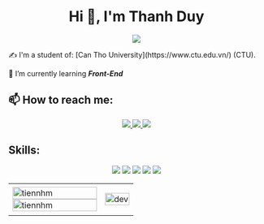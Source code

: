 <h1 align="center">Hi 👋, I'm Thanh Duy</h1>
<p align="center"><img src="https://img.icons8.com/color/48/000000/vietnam-circular.png"/></p>
 ✍ I'm a student of: [Can Tho University](https://www.ctu.edu.vn/) (CTU).

🌱 I’m currently learning ***Front-End***


## 📫 How to reach me:
<p align="center">
  <a href="https://www.facebook.com/tens.xinscais/" alt="Facebook">
    <img src="https://img.icons8.com/fluent/48/000000/facebook-new.png" target="_blank" />
  </a> 
  <a href="https://github.com/IkariShinji001" alt="Github">
    <img src="https://img.icons8.com/fluent/48/000000/github.png"/>
  </a> 
  <a href="mailto:duytran2003dev@gmai.com" alt="Email">
    <img src="https://img.icons8.com/fluent/48/000000/mailing.png"/>
  </a>
</p>

## Skills:
<p align="center">
  <img src="https://img.icons8.com/external-flaticons-lineal-color-flat-icons/48/000000/external-css-mobile-app-development-flaticons-lineal-color-flat-icons-4.png"/>
  <img src="https://img.icons8.com/external-flaticons-lineal-color-flat-icons/48/000000/external-html-mobile-app-development-flaticons-lineal-color-flat-icons-4.png"/>
  <img src="https://img.icons8.com/color/48/000000/github.png"/>
  <img src="https://img.icons8.com/color/48/000000/visual-studio-code-2019.png"/>
  <img src="https://img.icons8.com/color/48/000000/visual-studio-2019.png"/>
</p>

<table style="width:100%;">
  <tr>
    <td>
      <img src="https://github-readme-stats.vercel.app/api/top-langs/?username=IkariShinji001&bg_color=FFFFFF00&text_color=179fa3&layout=compact&hide=CSS&langs_count=10&custom_title=Top%20ngôn%20ngữ%20được%20dùng" alt="tiennhm" width="100%"/>
      <img src="https://github-readme-stats.vercel.app/api?username=IkariShinji001&bg_color=FFFFFF00&text_color=179fa3&show_icons=true&count_private=true&include_all_commits=true&custom_title=Hoạt%20động%20trên%20Github" alt="tiennhm" width="100%"/>
    </td>
    <td>
      <p align="center"> 
        <img src="https://cdn.dribbble.com/users/1059583/screenshots/4171367/coding-freak.gif" alt="dev" width="100%"/>
      </p>
    </td>
  </tr>
</table>
